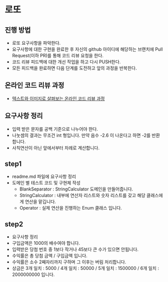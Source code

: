 # 로또
## 진행 방법
* 로또 요구사항을 파악한다.
* 요구사항에 대한 구현을 완료한 후 자신의 github 아이디에 해당하는 브랜치에 Pull Request(이하 PR)를 통해 코드 리뷰 요청을 한다.
* 코드 리뷰 피드백에 대한 개선 작업을 하고 다시 PUSH한다.
* 모든 피드백을 완료하면 다음 단계를 도전하고 앞의 과정을 반복한다.

## 온라인 코드 리뷰 과정
* [텍스트와 이미지로 살펴보는 온라인 코드 리뷰 과정](https://github.com/next-step/nextstep-docs/tree/master/codereview)

## 요구사항 정리
* 입력 받은 문자를 공백 기준으로 나누어야 한다.
* 나눗셈의 결과는 무조건 int 형입니다. 만약 음수 -2.6 이 나온다고 하면 -2를 반환합니다.
* 사칙연산이 아닌 앞에서부터 차례로 계산합니다.

## step1
* readme.md 파일에 요구사항 정리
* 도메인 별 테스트 코드 및 구현체 작성
  * BlankSeparator : StringCalculator 도메인을 만들어줍니다.
  * StringCalculator : 내부에 연산자 리스트와 숫자 리스트를 갖고 해당 클래스에게 연산을 맡깁니다.
  * Operator : 실제 연산을 진행하는 Enum 클래스 입니다.

## step2
* 요구사항 정리
* 구입금액은 1000의 배수여야 합니다.
* 입력받은 당첨 번호 중 1보다 작거나 45보다 큰 수가 있으면 안됩니다.
* 수익률은 총 당첨 금액 / 구입금액 입니다.
* 수익률은 소수 2째자리까지 구하며 그 이후는 버림 처리합니다.
* 상금은 3개 일치 : 5000 / 4개 일치 : 50000 / 5개 일치 : 1500000 / 6개 일치 : 2000000000 입니다.